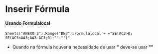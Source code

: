 # Inserir Fórmula

#### Usando Formulalocal
```vba
Sheets("ANEXO 2").Range("BN3").Formulalocal = ="SE(AC3>0; SE(AC3<AA3;AA3-AC3;0);""-"")"
```
- Quando na fórmula houver a necessidade de usar __"__ deve-se usar __""__
